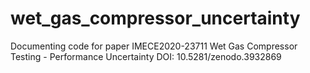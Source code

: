# wet_gas_compressor_uncertainty
Documenting code for paper IMECE2020-23711 Wet Gas Compressor Testing - Performance Uncertainty
DOI: 10.5281/zenodo.3932869
